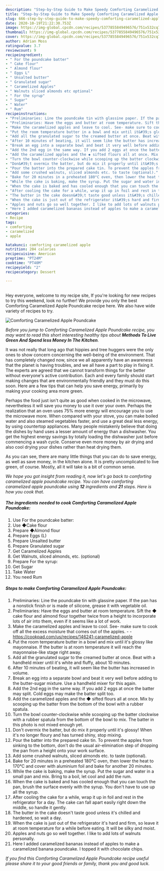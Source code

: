 ```yaml
---
description: "Step-by-Step Guide to Make Speedy Comforting Caramelized Apple Poundcake"
title: "Step-by-Step Guide to Make Speedy Comforting Caramelized Apple Poundcake"
slug: 666-step-by-step-guide-to-make-speedy-comforting-caramelized-apple-poundcake
date: 2020-10-19T21:22:30.753Z
image: https://img-global.cpcdn.com/recipes/5377855849496576/751x532cq70/comforting-caramelized-apple-poundcake-recipe-main-photo.jpg
thumbnail: https://img-global.cpcdn.com/recipes/5377855849496576/751x532cq70/comforting-caramelized-apple-poundcake-recipe-main-photo.jpg
cover: https://img-global.cpcdn.com/recipes/5377855849496576/751x532cq70/comforting-caramelized-apple-poundcake-recipe-main-photo.jpg
author: Adrian Moss
ratingvalue: 3.7
reviewcount: 9
recipeingredient:
- " For the poundcake batter"
- " Cake flour"
- " Almond flour"
- " Eggs L"
- " Unsalted butter"
- " Granulated sugar"
- " Caramelized Apples"
- " Walnuts sliced almonds etc optional"
- " For the syrup"
- " Sugar"
- " Water"
- " Rum"
recipeinstructions:
- "Preliminaries: Line the poundcake tin with glassine paper. If the pan has a nonstick finish or is made of silicone, grease it with vegetable oil."
- "Preliminaries: Have the eggs and butter at room temperature. Sift the ◆ cake flour and almond flour together twice from a height to incorporate lots of air into them, even if it seems like a lot of work."
- "Make the caramelized apples and leave to cool. See- make sure to cook off all the excess moisture that comes out of the apples.  https://cookpad.com/us/recipes/146241-caramelized-apple"
- "Put the room temperature butter in a bowl and mix until it&#39;s glossy like mayonnaise. If the butter is at room temperature it will reach the mayonnaise-like stage right away."
- "Add all the granulated sugar to the creamed butter at once. Beat with a handheld mixer until it&#39;s white and fluffy, about 10 minutes."
- "After 10 minutes of beating, it will seem like the butter has increased in volume."
- "Break an egg into a separate bowl and beat it very well before adding to the butter-sugar mixture. Use a handheld mixer for this again."
- "Add the 2nd egg in the same way. If you add 2 eggs at once the batter may split. Cold eggs may make the batter split too."
- "Add the caramelized apples and the ◆ sifted flours all at once. Mix by scooping up the batter from the bottom of the bowl with a rubber spatula."
- "Turn the bowl counter-clockwise while scooping up the batter clockwise with a rubber spatula from the bottom of the bowl to mix. The batter in this photo is not mixed enough yet."
- "Don&#39;t overmix the batter, but do mix it properly until it&#39;s glossy! When it&#39;s no longer floury and has turned shiny, stop mixing."
- "Pour the batter into the prepared cake tin. To prevent the apples from sinking to the bottom, don&#39;t do the usual air-elimination step of dropping the pan from a height onto your work surface."
- "Add some crushed walnuts, sliced almonds etc. to taste (optional)."
- "Bake for 20 minutes in a preheated 180°C oven, then lower the heat to 170°C and cover with aluminium foil and bake for another 20 minutes."
- "While the cake is baking, make the syrup. Put the sugar and water in a small pan and mix. Bring to a boil, let cool and add the rum."
- "When the cake is baked and has cooled enough that you can touch the pan, brush the surface evenly with the syrup. You don&#39;t have to use up all the syrup."
- "After cooling the cake for a while, wrap it up in foil and rest in the refrigerator for a day. The cake can fall apart easily right down the middle, so handle it gently."
- "The butter in the cake doesn&#39;t taste good unless it&#39;s chilled and hardened, so wait a day."
- "When the cake is just out of the refrigerator it&#39;s hard and firm, so leave it at room temperature for a while before eating. It will be silky and moist."
- "Apples and nuts go so well together. I like to add lots of walnuts personally."
- "Here I added caramelized bananas instead of apples to make a caramelized banana poundcake. I topped it with chocolate chips."
categories:
- Recipe
tags:
- comforting
- caramelized
- apple

katakunci: comforting caramelized apple 
nutrition: 204 calories
recipecuisine: American
preptime: "PT24M"
cooktime: "PT40M"
recipeyield: "2"
recipecategory: Dessert

---
```

<br>
Hey everyone, welcome to my recipe site, If you're looking for new recipes to try this weekend, look no further! We provide you only the best Comforting Caramelized Apple Poundcake recipe here. We also have wide variety of recipes to try.
<br>


![Comforting Caramelized Apple Poundcake](https://img-global.cpcdn.com/recipes/5377855849496576/751x532cq70/comforting-caramelized-apple-poundcake-recipe-main-photo.jpg)

<i>Before you jump to Comforting Caramelized Apple Poundcake recipe, you may want to read this short interesting healthy tips about 
<strong>Methods To Live Green And Spend less Money In The Kitchen</strong>.</i>
</br>

It was not really that long ago that hippies and tree huggers were the only ones to show concern concerning the well-being of the environment. That has completely changed now, since we all apparently have an awareness that the planet is having troubles, and we all have a part to play in fixing it. The experts are agreed that we cannot transform things for the better without everyone's active contribution. Each and every family should start making changes that are environmentally friendly and they must do this soon. Here are a few tips that can help you save energy, primarily by making your cooking area more green.

Perhaps the food just isn't quite as good when cooked in the microwave, nevertheless it will save you money to use it over your oven. Perhaps the realization that an oven uses 75% more energy will encourage you to use the microwave more. When compared with your stove, you can make boiled water and also steamed vegetables faster, and use a great deal less energy, by using countertop appliances. Many people mistakenly believe that doing the dishes by hand uses a lesser amount of energy than a dishwasher. You get the highest energy savings by totally loading the dishwasher just before commencing a wash cycle. Conserve even more money by air drying and also cool drying your dishes rather than heat drying them.

As you can see, there are many little things that you can do to save energy, as well as save money, in the kitchen alone. It is pretty uncomplicated to live green, of course. Mostly, all it will take is a bit of common sense.


<i>We hope you got insight from reading it, now let's go back to comforting caramelized apple poundcake recipe. You can have comforting caramelized apple poundcake using <strong>12</strong> ingredients and <strong>21</strong> steps. Here is how you cook that.
</i>

##### The ingredients needed to cook Comforting Caramelized Apple Poundcake:

1. Use  For the poundcake batter:
1. Use  ◆Cake flour
1. Prepare  ◆Almond flour
1. Prepare  Eggs (L)
1. Prepare  Unsalted butter
1. Prepare  Granulated sugar
1. Get  Caramelized Apples
1. Get  Walnuts, sliced almonds, etc. (optional)
1. Prepare  For the syrup:
1. Get  Sugar
1. Take  Water
1. You need  Rum


##### Steps to make Comforting Caramelized Apple Poundcake:

1. Preliminaries: Line the poundcake tin with glassine paper. If the pan has a nonstick finish or is made of silicone, grease it with vegetable oil.
1. Preliminaries: Have the eggs and butter at room temperature. Sift the ◆ cake flour and almond flour together twice from a height to incorporate lots of air into them, even if it seems like a lot of work.
1. Make the caramelized apples and leave to cool. See- make sure to cook off all the excess moisture that comes out of the apples. -  - https://cookpad.com/us/recipes/146241-caramelized-apple
1. Put the room temperature butter in a bowl and mix until it&#39;s glossy like mayonnaise. If the butter is at room temperature it will reach the mayonnaise-like stage right away.
1. Add all the granulated sugar to the creamed butter at once. Beat with a handheld mixer until it&#39;s white and fluffy, about 10 minutes.
1. After 10 minutes of beating, it will seem like the butter has increased in volume.
1. Break an egg into a separate bowl and beat it very well before adding to the butter-sugar mixture. Use a handheld mixer for this again.
1. Add the 2nd egg in the same way. If you add 2 eggs at once the batter may split. Cold eggs may make the batter split too.
1. Add the caramelized apples and the ◆ sifted flours all at once. Mix by scooping up the batter from the bottom of the bowl with a rubber spatula.
1. Turn the bowl counter-clockwise while scooping up the batter clockwise with a rubber spatula from the bottom of the bowl to mix. The batter in this photo is not mixed enough yet.
1. Don&#39;t overmix the batter, but do mix it properly until it&#39;s glossy! When it&#39;s no longer floury and has turned shiny, stop mixing.
1. Pour the batter into the prepared cake tin. To prevent the apples from sinking to the bottom, don&#39;t do the usual air-elimination step of dropping the pan from a height onto your work surface.
1. Add some crushed walnuts, sliced almonds etc. to taste (optional).
1. Bake for 20 minutes in a preheated 180°C oven, then lower the heat to 170°C and cover with aluminium foil and bake for another 20 minutes.
1. While the cake is baking, make the syrup. Put the sugar and water in a small pan and mix. Bring to a boil, let cool and add the rum.
1. When the cake is baked and has cooled enough that you can touch the pan, brush the surface evenly with the syrup. You don&#39;t have to use up all the syrup.
1. After cooling the cake for a while, wrap it up in foil and rest in the refrigerator for a day. The cake can fall apart easily right down the middle, so handle it gently.
1. The butter in the cake doesn&#39;t taste good unless it&#39;s chilled and hardened, so wait a day.
1. When the cake is just out of the refrigerator it&#39;s hard and firm, so leave it at room temperature for a while before eating. It will be silky and moist.
1. Apples and nuts go so well together. I like to add lots of walnuts personally.
1. Here I added caramelized bananas instead of apples to make a caramelized banana poundcake. I topped it with chocolate chips.


<i>If you find this Comforting Caramelized Apple Poundcake recipe useful please share it to your good friends or family, thank you and good luck.</i>
